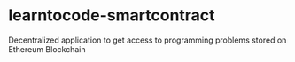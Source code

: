 # learntocode-smartcontract
Decentralized application to get access to programming problems stored on Ethereum Blockchain
